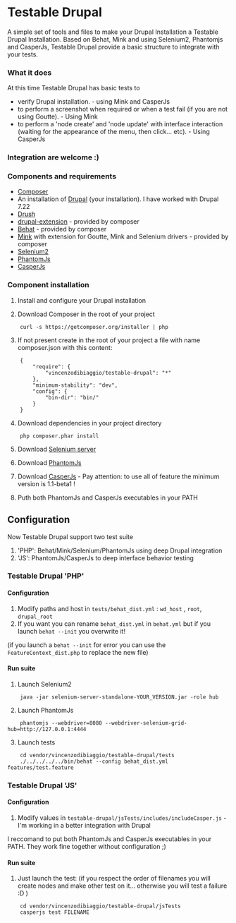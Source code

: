 Testable Drupal
===========

A simple set of tools and files to make your Drupal Installation a Testable Drupal Installation.
Based on Behat, Mink and using Selenium2, Phantomjs and CasperJs, Testable Drupal provide a basic structure to integrate with your tests.

### What it does
At this time Testable Drupal has basic tests to
* verify Drupal installation. - using Mink and CasperJs
* to perform a screenshot when required or when a test fail (if you are not using Goutte). - Using Mink
* to perform a 'node create' and 'node update' with interface interaction (waiting for the appearance of the menu, then click... etc). - Using CasperJs

### Integration are welcome :)

### Components and requirements
* [Composer](https://getcomposer.org)
* An installation of [Drupal](https://drupal.org/) (your installation). I have worked with Drupal 7.22
* [Drush](http://drush.ws/) 
* [drupal-extension](https://github.com/jhedstrom/drupalextension) - provided by composer
* [Behat](http://behat.org/) - provided by composer
* [Mink](http://mink.behat.org/index.html) with extension for Goutte, Mink and Selenium drivers - provided by composer
* [Selenium2](http://docs.seleniumhq.org/)
* [PhantomJs](http://phantomjs.org/)
* [CasperJs](http://casperjs.org/) 

### Component installation
1. Install and configure your Drupal installation

2. Download Composer in the root of your project
```
    curl -s https://getcomposer.org/installer | php
```    

3. If not present create in the root of your project a file with name composer.json with this content:
```
    {
        "require": {
            "vincenzodibiaggio/testable-drupal": "*"
        },
        "minimum-stability": "dev",
        "config": {
            "bin-dir": "bin/"
        }
    }
```   

4. Download dependencies in your project directory
```
    php composer.phar install
```
5. Download [Selenium server](http://docs.seleniumhq.org/download/) 

6. Download [PhantomJs](http://phantomjs.org/download.html)

7. Download [CasperJs](http://casperjs.org/) - Pay attention: to use all of feature the minimum version is 1.1-beta1 !

8. Puth both PhantomJs and CasperJs executables in your PATH

## Configuration

Now Testable Drupal support two test suite
1. 'PHP': Behat/Mink/Selenium/PhantomJs using deep Drupal integration
2. 'JS': PhantomJs/CasperJs to deep interface behavior testing

### Testable Drupal 'PHP'

#### Configuration
1. Modify paths and host in ```tests/behat_dist.yml``` : ```wd_host``` , ```root```, ```drupal_root```
2. If you want you can rename ```behat_dist.yml``` in ```behat.yml``` but if you launch ```behat --init``` you overwrite it!

(if you launch a ```behat --init``` for error you can use the ```FeatureContext_dist.php``` to replace the new file)
        
#### Run suite

1. Launch Selenium2
```
    java -jar selenium-server-standalone-YOUR_VERSION.jar -role hub
```

2. Launch PhantomJs
```
    phantomjs --webdriver=8080 --webdriver-selenium-grid-hub=http://127.0.0.1:4444
```

3. Launch tests
```
    cd vendor/vincenzodibiaggio/testable-drupal/tests
    ./../../../../bin/behat --config behat_dist.yml features/test.feature
```

### Testable Drupal 'JS'

#### Configuration
1. Modify values in ```testable-drupal/jsTests/includes/includeCasper.js``` - I'm working in a better integration with Drupal

I reccomand to put both PhantomJs and CasperJs executables in your PATH. They work fine together without configuration ;)
        
#### Run suite

1. Just launch the test:
(if you respect the order of filenames you will create nodes and make other test on it... otherwise you will test a failure :D )
```
    cd vendor/vincenzodibiaggio/testable-drupal/jsTests
    casperjs test FILENAME
```


